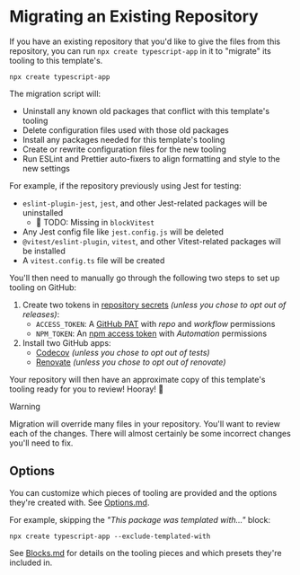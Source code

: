 # Migrating an Existing Repository

If you have an existing repository that you'd like to give the files from this repository, you can run `npx create typescript-app` in it to "migrate" its tooling to this template's.

```shell
npx create typescript-app
```

The migration script will:

- Uninstall any known old packages that conflict with this template's tooling
- Delete configuration files used with those old packages
- Install any packages needed for this template's tooling
- Create or rewrite configuration files for the new tooling
- Run ESLint and Prettier auto-fixers to align formatting and style to the new settings

For example, if the repository previously using Jest for testing:

- `eslint-plugin-jest`, `jest`, and other Jest-related packages will be uninstalled
  - 🛑 TODO: Missing in `blockVitest`
- Any Jest config file like `jest.config.js` will be deleted
- `@vitest/eslint-plugin`, `vitest`, and other Vitest-related packages will be installed
- A `vitest.config.ts` file will be created

You'll then need to manually go through the following two steps to set up tooling on GitHub:

1. Create two tokens in [repository secrets](https://docs.github.com/en/actions/security-guides/encrypted-secrets) _(unless you chose to opt out of releases)_:
   - `ACCESS_TOKEN`: A [GitHub PAT](https://github.com/settings/tokens/new) with _repo_ and _workflow_ permissions
   - `NPM_TOKEN`: An [npm access token](https://docs.npmjs.com/creating-and-viewing-access-tokens/) with _Automation_ permissions
2. Install two GitHub apps:
   - [Codecov](https://github.com/marketplace/codecov) _(unless you chose to opt out of tests)_
   - [Renovate](https://github.com/marketplace/renovate) _(unless you chose to opt out of renovate)_

Your repository will then have an approximate copy of this template's tooling ready for you to review!
Hooray! 🥳

> [!WARNING]
> Migration will override many files in your repository.
> You'll want to review each of the changes.
> There will almost certainly be some incorrect changes you'll need to fix.

## Options

You can customize which pieces of tooling are provided and the options they're created with.
See [Options.md](./Options.md).

For example, skipping the _"This package was templated with..."_ block:

```shell
npx create typescript-app --exclude-templated-with
```

See [Blocks.md](./Blocks.md) for details on the tooling pieces and which presets they're included in.
